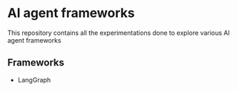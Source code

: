 # AI agent frameworks

This repository contains all the experimentations done to explore various AI agent frameworks

## Frameworks

- LangGraph
